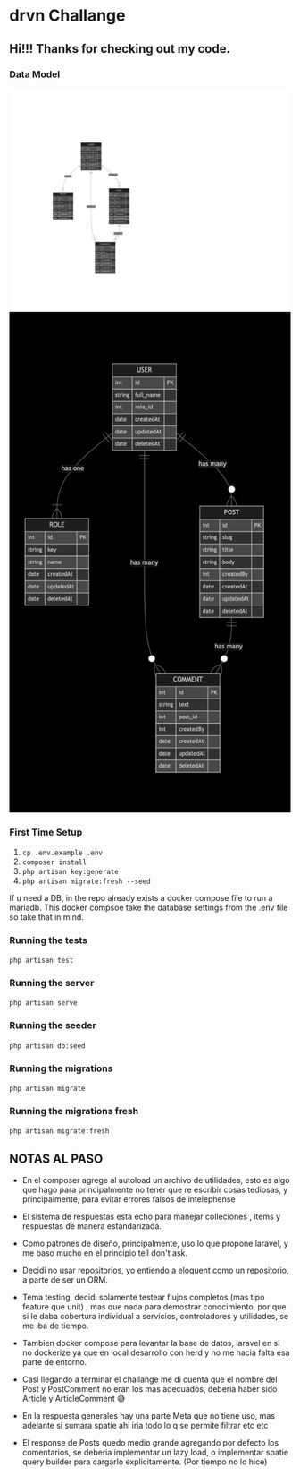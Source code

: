 # drvn Challange

## Hi!!! Thanks for checking out my code.

### Data Model

![Data Model](./readme-assets/data-model.svg)
![alt text](./readme-assets/image.png)

### First Time Setup

1. `cp .env.example .env`
2. `composer install`
3. `php artisan key:generate`
4. `php artisan migrate:fresh --seed`

If u need a DB, in the repo already exists a docker compose file to run a mariadb. This docker compsoe take the database settings from the .env file so take that in mind.

### Running the tests

`php artisan test`

### Running the server

`php artisan serve`

### Running the seeder

`php artisan db:seed`

### Running the migrations

`php artisan migrate`

### Running the migrations fresh

`php artisan migrate:fresh`



## NOTAS AL PASO 

- En el composer agrege al autoload  un archivo de utilidades, esto es algo que hago para principalmente no tener que re escribir cosas tediosas, y principalmente, para evitar errores falsos de intelephense 

- El sistema de respuestas esta echo para manejar colleciones , items y respuestas de manera estandarizada.

- Como patrones de diseño, principalmente, uso lo que propone laravel, y me baso mucho en el principio tell don't ask.

- Decidi no usar repositorios, yo entiendo a eloquent como un repositorio, a parte de ser un ORM.

- Tema testing, decidi solamente testear flujos completos (mas tipo feature que unit) , mas que nada para demostrar conocimiento, por que si le daba cobertura individual a servicios, controladores y utilidades, se me iba de tiempo.

- Tambien docker compose para levantar la base de datos, laravel en si no dockerize ya que en local desarrollo con herd y no me hacia falta esa parte de entorno.

- Casi llegando a terminar el challange me di cuenta que el nombre del Post y PostComment no eran los mas adecuados, deberia haber sido Article y ArticleComment 😅

- En la respuesta generales hay una parte Meta que no tiene uso, mas adelante si sumara spatie ahi iria todo lo q se permite filtrar etc etc

- El response de Posts quedo medio grande agregando por defecto los comentarios, se deberia implementar un lazy load, o implementar spatie query builder para cargarlo explicitamente. (Por tiempo no lo hice)

